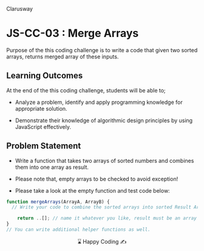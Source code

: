 <p>Clarusway<img align="right"
  src="https://secure.meetupstatic.com/photos/event/3/1/b/9/600_488352729.jpeg"  width="15px"></p>

# JS-CC-03 : Merge Arrays

Purpose of the this coding challenge is to write a code that given two sorted arrays, returns merged array of these inputs.

## Learning Outcomes

At the end of the this coding challenge, students will be able to;

- Analyze a problem, identify and apply programming knowledge for appropriate solution.

- Demonstrate their knowledge of algorithmic design principles by using JavaScript effectively.

## Problem Statement

- Write a function that takes two arrays of sorted numbers and combines them into one array as result.

- Please note that, empty arrays to be checked to avoid exception!

- Please take a look at the empty function and test code below:

```javascript
function mergeArrays(ArrayA, ArrayB) {
  // Write your code to combine the sorted arrays into sorted Result Array

    return ..[]; // name it whatever you like, result must be an array
}
// You can write additional helper functions as well.
```

<center> ⌛ Happy Coding  ✍ </center>
